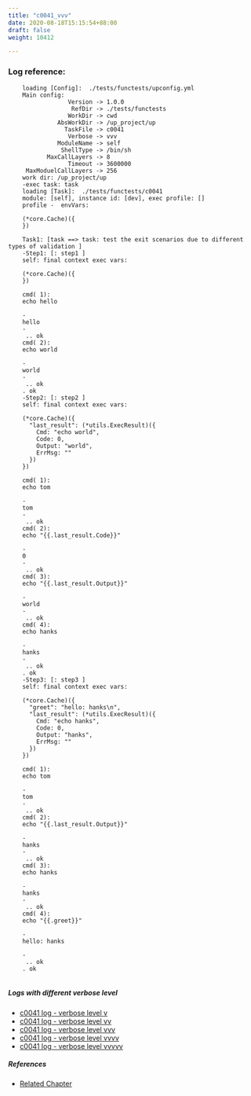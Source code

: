 ```yaml
---
title: "c0041_vvv"
date: 2020-08-18T15:15:54+88:00
draft: false
weight: 10412

---
```


### Log reference: <no value>

```
    loading [Config]:  ./tests/functests/upconfig.yml
    Main config:
                 Version -> 1.0.0
                  RefDir -> ./tests/functests
                 WorkDir -> cwd
              AbsWorkDir -> /up_project/up
                TaskFile -> c0041
                 Verbose -> vvv
              ModuleName -> self
               ShellType -> /bin/sh
           MaxCallLayers -> 8
                 Timeout -> 3600000
     MaxModuelCallLayers -> 256
    work dir: /up_project/up
    -exec task: task
    loading [Task]:  ./tests/functests/c0041
    module: [self], instance id: [dev], exec profile: []
    profile -  envVars:
    
    (*core.Cache)({
    })
    
    Task1: [task ==> task: test the exit scenarios due to different types of validation ]
    -Step1: [: step1 ]
    self: final context exec vars:
    
    (*core.Cache)({
    })
    
    cmd( 1):
    echo hello
    
    -
    hello
    -
     .. ok
    cmd( 2):
    echo world
    
    -
    world
    -
     .. ok
    . ok
    -Step2: [: step2 ]
    self: final context exec vars:
    
    (*core.Cache)({
      "last_result": (*utils.ExecResult)({
        Cmd: "echo world",
        Code: 0,
        Output: "world",
        ErrMsg: ""
      })
    })
    
    cmd( 1):
    echo tom
    
    -
    tom
    -
     .. ok
    cmd( 2):
    echo "{{.last_result.Code}}"
    
    -
    0
    -
     .. ok
    cmd( 3):
    echo "{{.last_result.Output}}"
    
    -
    world
    -
     .. ok
    cmd( 4):
    echo hanks
    
    -
    hanks
    -
     .. ok
    . ok
    -Step3: [: step3 ]
    self: final context exec vars:
    
    (*core.Cache)({
      "greet": "hello: hanks\n",
      "last_result": (*utils.ExecResult)({
        Cmd: "echo hanks",
        Code: 0,
        Output: "hanks",
        ErrMsg: ""
      })
    })
    
    cmd( 1):
    echo tom
    
    -
    tom
    -
     .. ok
    cmd( 2):
    echo "{{.last_result.Output}}"
    
    -
    hanks
    -
     .. ok
    cmd( 3):
    echo hanks
    
    -
    hanks
    -
     .. ok
    cmd( 4):
    echo "{{.greet}}"
    
    -
    hello: hanks
    
    -
     .. ok
    . ok
    
```

##### Logs with different verbose level
* [c0041 log - verbose level v](../../logs/c0041_v)
* [c0041 log - verbose level vv](../../logs/c0041_vv)
* [c0041 log - verbose level vvv](../../logs/c0041_vvv)
* [c0041 log - verbose level vvvv](../../logs/c0041_vvvv)
* [c0041 log - verbose level vvvvv](../../logs/c0041_vvvvv)

##### References
* [Related Chapter](../../shell-func/c0041)
